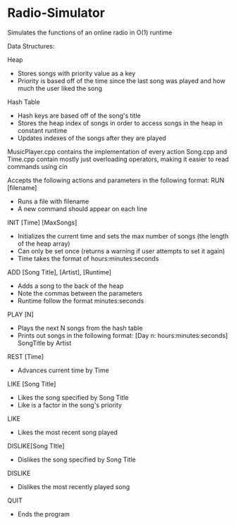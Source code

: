 # Radio-Simulator
Simulates the functions of an online radio in O(1) runtime

Data Structures:

Heap 
- Stores songs with priority value as a key
- Priority is based off of the time since the last song was played and how much the user liked the song

Hash Table 
- Hash keys are based off of the song's title
- Stores the heap index of songs in order to access songs in the heap in constant runtime
- Updates indexes of the songs after they are played

MusicPlayer.cpp contains the implementation of every action
Song.cpp and Time.cpp contain mostly just overloading operators, making it easier to read commands using cin

Accepts the following actions and parameters in the following format:
RUN [filename]            
- Runs a file with filename
- A new command should appear on each line

INIT [Time] [MaxSongs]
- Initializes the current time and sets the max number of songs (the length of the heap array)
- Can only be set once (returns a warning if user attempts to set it again)
- Time takes the format of hours:minutes:seconds

ADD [Song Title], [Artist], [Runtime]
- Adds a song to the back of the heap
- Note the commas between the parameters
- Runtime follow the format minutes:seconds

PLAY [N]
- Plays the next N songs from the hash table
- Prints out songs in the following format: [Day n: hours:minutes:seconds] SongTitle by Artist

REST [Time]
- Advances current time by Time

LIKE [Song Title]
- Likes the song specified by Song Title
- Like is a factor in the song's priority

LIKE
- Likes the most recent song played

DISLIKE[Song TItle]
- Dislikes the song specified by Song Title

DISLIKE
- Dislikes the most recently played song

QUIT
- Ends the program
